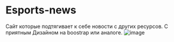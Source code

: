 # Esports-news
Сайт которые подтягивает к себе новости с других ресурсов. С приятным Дизайном на boostrap или аналоге.
![image](https://user-images.githubusercontent.com/89348016/151809269-e6e3164a-9e4c-4a20-88ec-0f761bc4f56e.png)

